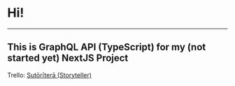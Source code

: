 # Hi!
---
This is GraphQL API (TypeScript) for my (not started yet) NextJS Project
---
Trello: [Sutōrīterā (Storyteller)](https://trello.com/b/Klah4O8d/finnapp)
